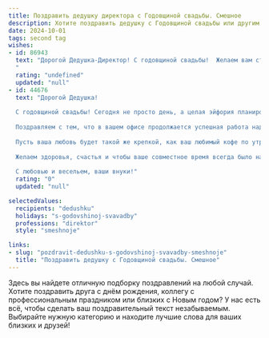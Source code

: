 ```yaml
---
title: Поздравить дедушку директора с Годовщиной свадьбы. Смешное
description: Хотите поздравить дедушку с Годовщиной свадьбы или другим праздником? Наш ИИ создаст незабываемое поздравление, а вы обязательно выделитесь среди других.  
date: 2024-10-01
tags: second tag
wishes:
- id: 86943
  text: "Дорогой Дедушка-Директор! С годовщиной свадьбы!  Желаем вам столько же лет счастливой семейной жизни, сколько вы проработали директором – и чтобы подчиненные были такими же послушными, как ваша вторая половинка (шутка, конечно!).  Пусть ваш семейный бюджет будет таким же прочным, как ваш авторитет, а любовь –  еще крепче!  С юбилеем!
  "
  rating: "undefined"
  updated: "null"
- id: 44676
  text: "Дорогой Дедушка!
  
  С годовщиной свадьбы! Сегодня не просто день, а целая эйфория планирования и совместных дел! За долгие годы вы стали не только блестящим директором, но и главный архитектор вашей семьи.
  
  Поздравляем с тем, что в вашем офисе продолжается успешная работа над проектом \"Счастливая семья\". Ведь вы умеете мудро распределять роли: бабушка - главный бухгалтер, который считает не только деньги, но и улыбки, а вы - директор, который управляет всем этим чудом с легкостью и юмором!
  
  Пусть ваша любовь будет такой же крепкой, как ваш любимый кофе по утрам, и такой же легкой, как вентиляция в кондиционере в самые жаркие дни!
  
  Желаем здоровья, счастья и чтобы ваше совместное время всегда было на проекте \"Мир и согласие\"!
  
  С любовью и весельем, ваши внуки!"
  rating: "0"
  updated: "null"

selectedValues:
  recipients: "dedushku"
  holidays: "s-godovshinoj-svavadby"
  professions: "direktor"
  style: "smeshnoje"

links:
- slug: "pozdravit-dedushku-s-godovshinoj-svavadby-smeshnoje"
  title: "Поздравить дедушку с Годовщиной свадьбы. Смешное"
---
```


Здесь вы найдете отличную подборку поздравлений на любой случай. 
Хотите поздравить друга с днём рождения, коллегу с профессиональным праздником или близких с Новым годом? У нас есть всё, чтобы сделать ваш поздравительный текст незабываемым. Выбирайте нужную категорию и находите лучшие слова для ваших близких и друзей!
